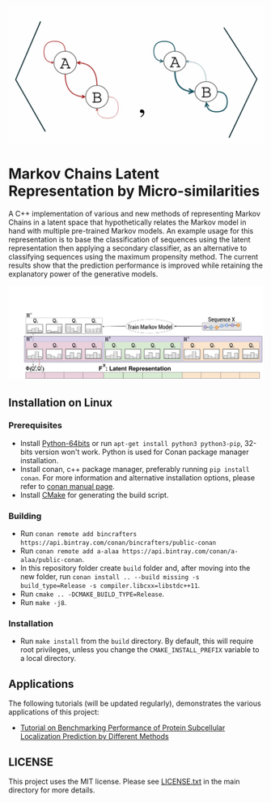 ![](mcms.png)

# Markov Chains Latent Representation by Micro-similarities

A C++ implementation of various and new methods of representing Markov Chains in a latent space that hypothetically relates the Markov model in hand with multiple pre-trained Markov models. An example usage for this representation is to base the classification of sequences using the latent representation then applying a secondary classifier, as an alternative to classifying sequences using the maximum propensity method. The current results show that the prediction performance is improved while retaining the explanatory power of the generative models.

![](mcprojection.png)

## Installation on Linux

### Prerequisites

- Install [Python-64bits](https://www.python.org/downloads) or run `apt-get install python3 python3-pip`, 32-bits version won't work. Python is used for Conan package manager installation.
- Install conan, c++ package manager, preferably running `pip install conan`. For more information and alternative installation options, please refer to [conan manual page](http://docs.conan.io/en/latest/installation.html).
- Install [CMake](https://cmake.org/) for generating the build script.

### Building

- Run `conan remote add bincrafters https://api.bintray.com/conan/bincrafters/public-conan`
- Run `conan remote add a-alaa https://api.bintray.com/conan/a-alaa/public-conan`.
- In this repository folder create `build` folder and, after moving into the new folder, run `conan install .. --build missing -s build_type=Release -s compiler.libcxx=libstdc++11`.
- Run `cmake .. -DCMAKE_BUILD_TYPE=Release`.
- Run `make -j8`.

### Installation

- Run `make install` from the `build` directory. By default, this will require root privileges, unless you change the `CMAKE_INSTALL_PREFIX` variable to a local directory.

## Applications

The following tutorials (will be updated regularly), demonstrates the various applications of this project:

- [Tutorial on Benchmarking Performance of Protein Subcellular Localization Prediction by Different Methods](https://github.com/aametwally/MC_MicroSimilarities/wiki/Tutorial:-Benchmarking-Protein-Subcellular-Localization-Prediction)

## LICENSE

This project uses the MIT license. Please see [LICENSE.txt](LICENSE.txt) in the main directory for more details.
